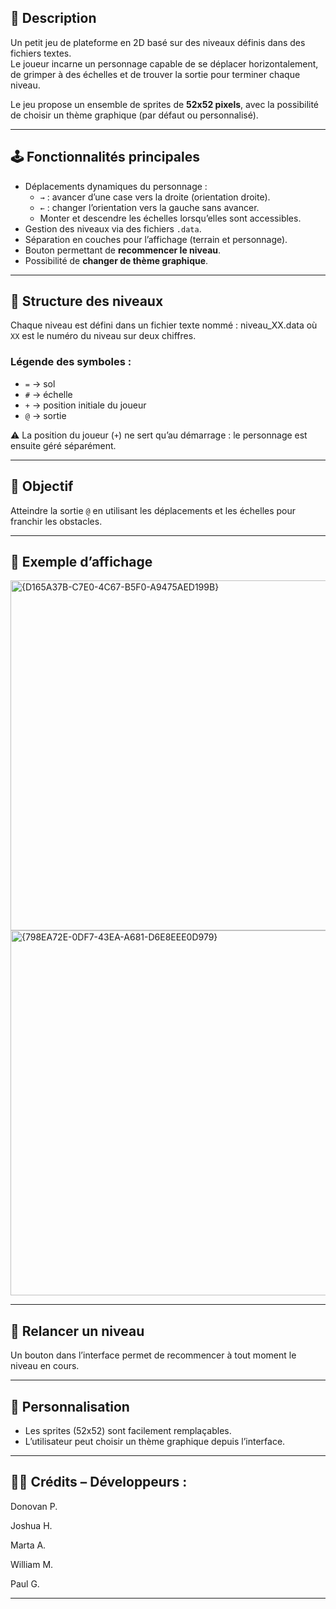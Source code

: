 ## 📖 Description
Un petit jeu de plateforme en 2D basé sur des niveaux définis dans des fichiers textes.  
Le joueur incarne un personnage capable de se déplacer horizontalement, de grimper à des échelles et de trouver la sortie pour terminer chaque niveau.  

Le jeu propose un ensemble de sprites de **52x52 pixels**, avec la possibilité de choisir un thème graphique (par défaut ou personnalisé).  

---

## 🕹️ Fonctionnalités principales
- Déplacements dynamiques du personnage :
  - `→` : avancer d’une case vers la droite (orientation droite).
  - `←` : changer l’orientation vers la gauche sans avancer.
  - Monter et descendre les échelles lorsqu’elles sont accessibles.
- Gestion des niveaux via des fichiers `.data`.
- Séparation en couches pour l’affichage (terrain et personnage).
- Bouton permettant de **recommencer le niveau**.
- Possibilité de **changer de thème graphique**.

---

## 📂 Structure des niveaux
Chaque niveau est défini dans un fichier texte nommé :  niveau_XX.data où `XX` est le numéro du niveau sur deux chiffres.  

### Légende des symboles :
- `=` → sol  
- `#` → échelle  
- `+` → position initiale du joueur  
- `@` → sortie  

⚠️ La position du joueur (`+`) ne sert qu’au démarrage : le personnage est ensuite géré séparément.  

---

## 🚀 Objectif
Atteindre la sortie `@` en utilisant les déplacements et les échelles pour franchir les obstacles.  

---

## 📸 Exemple d’affichage
<img width="1260" height="560" alt="{D165A37B-C7E0-4C67-B5F0-A9475AED199B}" src="https://github.com/user-attachments/assets/64a988b2-4c0a-441a-84df-850931fd0087" />

<img width="1260" height="584" alt="{798EA72E-0DF7-43EA-A681-D6E8EEE0D979}" src="https://github.com/user-attachments/assets/2f35d6ed-7774-4042-957d-7853cd410041" />


---

## 🔄 Relancer un niveau
Un bouton dans l’interface permet de recommencer à tout moment le niveau en cours.  

---

## 🎨 Personnalisation
- Les sprites (52x52) sont facilement remplaçables.  
- L’utilisateur peut choisir un thème graphique depuis l’interface.  

---

## 👨‍💻 Crédits – Développeurs :

Donovan P.

Joshua H.

Marta A.

William M.

Paul G.

---
